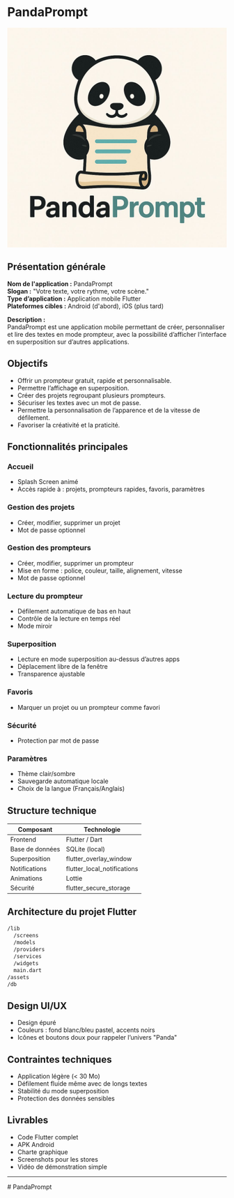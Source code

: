 # PandaPrompt

![# PandaPrompt](assets\images\image.jpg)






## Présentation générale

**Nom de l'application :** PandaPrompt  
**Slogan :** "Votre texte, votre rythme, votre scène."  
**Type d’application :** Application mobile Flutter  
**Plateformes cibles :** Android (d'abord), iOS (plus tard)

**Description :**  
PandaPrompt est une application mobile permettant de créer, personnaliser et lire des textes en mode prompteur, avec la possibilité d’afficher l’interface en superposition sur d’autres applications.

## Objectifs

- Offrir un prompteur gratuit, rapide et personnalisable.
- Permettre l’affichage en superposition.
- Créer des projets regroupant plusieurs prompteurs.
- Sécuriser les textes avec un mot de passe.
- Permettre la personnalisation de l’apparence et de la vitesse de défilement.
- Favoriser la créativité et la praticité.

## Fonctionnalités principales

### Accueil
- Splash Screen animé
- Accès rapide à : projets, prompteurs rapides, favoris, paramètres

### Gestion des projets
- Créer, modifier, supprimer un projet
- Mot de passe optionnel

### Gestion des prompteurs
- Créer, modifier, supprimer un prompteur
- Mise en forme : police, couleur, taille, alignement, vitesse
- Mot de passe optionnel

### Lecture du prompteur
- Défilement automatique de bas en haut
- Contrôle de la lecture en temps réel
- Mode miroir

### Superposition
- Lecture en mode superposition au-dessus d’autres apps
- Déplacement libre de la fenêtre
- Transparence ajustable

### Favoris
- Marquer un projet ou un prompteur comme favori

### Sécurité
- Protection par mot de passe

### Paramètres
- Thème clair/sombre
- Sauvegarde automatique locale
- Choix de la langue (Français/Anglais)

## Structure technique

| Composant         | Technologie                     |
|-------------------|----------------------------------|
| Frontend          | Flutter / Dart                  |
| Base de données   | SQLite (local)                   |
| Superposition     | flutter_overlay_window           |
| Notifications     | flutter_local_notifications     |
| Animations        | Lottie                           |
| Sécurité          | flutter_secure_storage           |

## Architecture du projet Flutter

```
/lib
  /screens
  /models
  /providers
  /services
  /widgets
  main.dart
/assets
/db
```

## Design UI/UX

- Design épuré
- Couleurs : fond blanc/bleu pastel, accents noirs
- Icônes et boutons doux pour rappeler l’univers "Panda"

## Contraintes techniques

- Application légère (< 30 Mo)
- Défilement fluide même avec de longs textes
- Stabilité du mode superposition
- Protection des données sensibles

## Livrables

- Code Flutter complet
- APK Android
- Charte graphique
- Screenshots pour les stores
- Vidéo de démonstration simple

---
#   P a n d a P r o m p t 
 
 